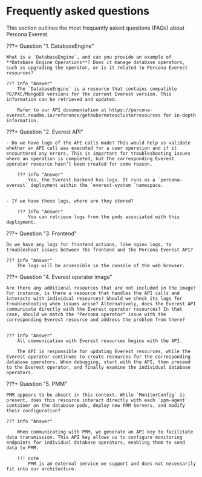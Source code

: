 # Frequently asked questions

This section outlines the most frequently asked questions (FAQs) about Percona Everest.


???+ Question "1. DatabaseEngine"

    What is a `DatabaseEngine`, and can you provide an example of **Database Engine Operations**? Does it manage database operators, such as upgrading the operator, or is it related to Percona Everest resources?

    ??? info "Answer"
        The `DatabaseEngine` is a resource that contains compatible PG/PXC/MongoDB versions for the current Everest version. This information can be retrieved and updated.

        Refer to our API documentation at https://percona-everest.readme.io/reference/getkubernetesclusterresources for in-depth information.

???+ Question "2. Everest API"

    - Do we have logs of the API calls made? This would help us validate whether an API call was executed for a user operation and if it encountered any errors. This is important for troubleshooting issues where an operation is completed, but the corresponding Everest operator resource hasn’t been created for some reason. 

        ??? info "Answer" 
            Yes, the Everest backend has logs. It runs as a `percona-everest` deployment within the `everest-system `namespace. 


    - If we have these logs, where are they stored?

        ??? info "Answer"
            You can retrieve logs from the pods associated with this deployment.


???+ Question "3. Frontend" 

    Do we have any logs for frontend actions, like nginx logs, to troubleshoot issues between the frontend and the Percona Everest API?

    ??? info "Answer"
        The logs will be accessible in the console of the web browser.

???+ Question "4. Everest operator image"

    Are there any additional resources that are not included in the image? For instance, is there a resource that handles the API calls and interacts with individual resources? Should we check its logs for troubleshooting when issues arise? Alternatively, does the Everest API communicate directly with the Everest operator resources? In that case, should we match the "Percona operator" issue with the corresponding Everest resource and address the problem from there?


    ??? info "Answer"
        All communication with Everest resources begins with the API.

        The API is responsible for updating Everest resources, while the Everest operator continues to create resources for the corresponding database operators. When debugging, start with the API, then proceed to the Everest operator, and finally examine the individual database operators.


???+ Question "5. PMM"

    PMM appears to be absent in this context. While `MonitorConfig` is present, does this resource interact directly with each `ppm-agent` container on the database pods, deploy new PMM Servers, and modify their configuration?

    ??? info "Answer"

        When communicating with PMM, we generate an API key to facilitate data transmission. This API key allows us to configure monitoring endpoints for individual database operators, enabling them to send data to PMM.

        !!! note
            PMM is an external service we support and does not necessarily fit into our architecture.
